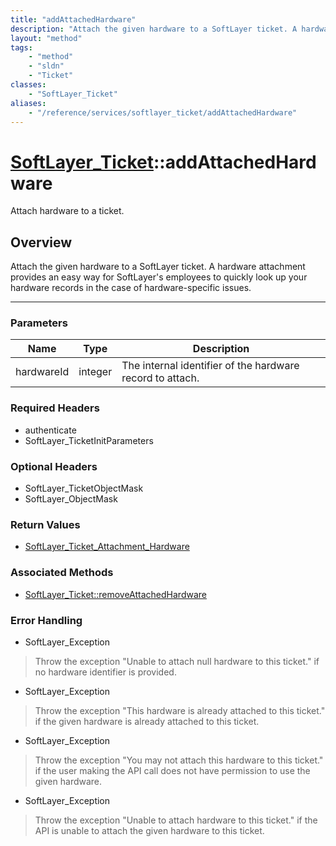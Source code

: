 ```yaml
---
title: "addAttachedHardware"
description: "Attach the given hardware to a SoftLayer ticket. A hardware attachment provides an easy way for SoftLayer's employees to... "
layout: "method"
tags:
    - "method"
    - "sldn"
    - "Ticket"
classes:
    - "SoftLayer_Ticket"
aliases:
    - "/reference/services/softlayer_ticket/addAttachedHardware"
---
```

# [SoftLayer_Ticket](/reference/services/SoftLayer_Ticket)::addAttachedHardware


Attach hardware to a ticket.


## Overview 
Attach the given hardware to a SoftLayer ticket. A hardware attachment provides an easy way for SoftLayer's employees to quickly look up your hardware records in the case of hardware-specific issues. 

-----

### Parameters 
|Name | Type | Description |
| --- | --- | --- |
|hardwareId| integer| The internal identifier of the hardware record to attach.|


### Required Headers
* authenticate
* SoftLayer_TicketInitParameters


### Optional Headers
* SoftLayer_TicketObjectMask
* SoftLayer_ObjectMask

### Return Values
* <a href='/reference/datatypes/SoftLayer_Ticket_Attachment_Hardware'>SoftLayer_Ticket_Attachment_Hardware </a>


### Associated Methods

*  [SoftLayer_Ticket::removeAttachedHardware](/reference/services/SoftLayer_Ticket/removeAttachedHardware )



### Error Handling

* SoftLayer_Exception 

> Throw the exception "Unable to attach null hardware to this ticket." if no hardware identifier is provided. 

* SoftLayer_Exception 

> Throw the exception "This hardware is already attached to this ticket." if the given hardware is already attached to this ticket. 

* SoftLayer_Exception 

> Throw the exception "You may not attach this hardware to this ticket." if the user making the API call does not have permission to use the given hardware. 

* SoftLayer_Exception 

> Throw the exception "Unable to attach hardware to this ticket." if the API is unable to attach the given hardware to this ticket. 




